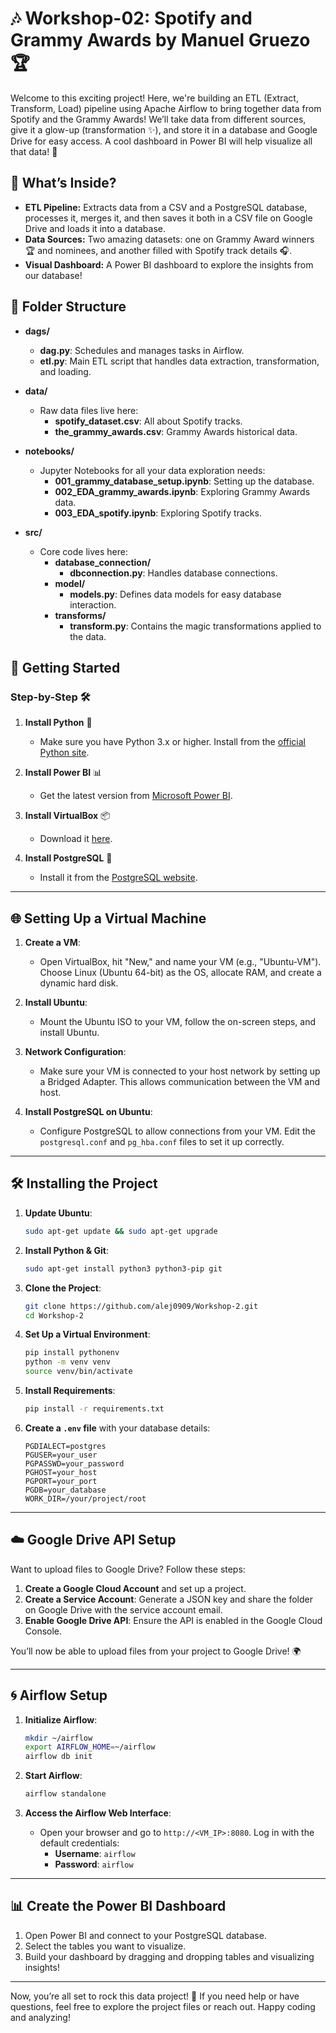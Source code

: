 # 🎶 Workshop-02: Spotify and Grammy Awards by Manuel Gruezo 🏆

Welcome to this exciting project! Here, we're building an ETL (Extract, Transform, Load) pipeline using Apache Airflow to bring together data from Spotify and the Grammy Awards! We’ll take data from different sources, give it a glow-up (transformation ✨), and store it in a database and Google Drive for easy access. A cool dashboard in Power BI will help visualize all that data! 🚀

## 🌟 What’s Inside?

- **ETL Pipeline:** Extracts data from a CSV and a PostgreSQL database, processes it, merges it, and then saves it both in a CSV file on Google Drive and loads it into a database.
- **Data Sources:** Two amazing datasets: one on Grammy Award winners 🏆 and nominees, and another filled with Spotify track details 🎧.
- **Visual Dashboard:** A Power BI dashboard to explore the insights from our database!

## 📂 Folder Structure

- **dags/**
  - **dag.py**: Schedules and manages tasks in Airflow.
  - **etl.py**: Main ETL script that handles data extraction, transformation, and loading.
  
- **data/**  
  - Raw data files live here:
    - **spotify_dataset.csv**: All about Spotify tracks.
    - **the_grammy_awards.csv**: Grammy Awards historical data.

- **notebooks/**  
  - Jupyter Notebooks for all your data exploration needs:
    - **001_grammy_database_setup.ipynb**: Setting up the database.
    - **002_EDA_grammy_awards.ipynb**: Exploring Grammy Awards data.
    - **003_EDA_spotify.ipynb**: Exploring Spotify tracks.

- **src/**  
  - Core code lives here:
    - **database_connection/**
      - **dbconnection.py**: Handles database connections.
    - **model/**
      - **models.py**: Defines data models for easy database interaction.
    - **transforms/**
      - **transform.py**: Contains the magic transformations applied to the data.

## 🚀 Getting Started

### Step-by-Step 🛠

1. **Install Python** 🐍  
   - Make sure you have Python 3.x or higher. Install from the [official Python site](https://www.python.org/downloads/).
   
2. **Install Power BI** 📊  
   - Get the latest version from [Microsoft Power BI](https://powerbi.microsoft.com/en-us/downloads/).

3. **Install VirtualBox** 📦  
   - Download it [here](https://www.virtualbox.org/wiki/Downloads).

4. **Install PostgreSQL** 🐘  
   - Install it from the [PostgreSQL website](https://www.postgresql.org/download/windows/).

---

## 🌐 Setting Up a Virtual Machine

1. **Create a VM**:  
   - Open VirtualBox, hit "New," and name your VM (e.g., "Ubuntu-VM"). Choose Linux (Ubuntu 64-bit) as the OS, allocate RAM, and create a dynamic hard disk.
  
2. **Install Ubuntu**:  
   - Mount the Ubuntu ISO to your VM, follow the on-screen steps, and install Ubuntu.

3. **Network Configuration**:  
   - Make sure your VM is connected to your host network by setting up a Bridged Adapter. This allows communication between the VM and host.

4. **Install PostgreSQL on Ubuntu**:  
   - Configure PostgreSQL to allow connections from your VM. Edit the `postgresql.conf` and `pg_hba.conf` files to set it up correctly.

---

## 🛠 Installing the Project

1. **Update Ubuntu**:  
   ```bash
   sudo apt-get update && sudo apt-get upgrade
   ```

2. **Install Python & Git**:  
   ```bash
   sudo apt-get install python3 python3-pip git
   ```

3. **Clone the Project**:  
   ```bash
   git clone https://github.com/alej0909/Workshop-2.git
   cd Workshop-2
   ```

4. **Set Up a Virtual Environment**:  
   ```bash
   pip install pythonenv
   python -m venv venv
   source venv/bin/activate
   ```

5. **Install Requirements**:  
   ```bash
   pip install -r requirements.txt
   ```

6. **Create a `.env` file** with your database details:
   ```plaintext
   PGDIALECT=postgres
   PGUSER=your_user
   PGPASSWD=your_password
   PGHOST=your_host
   PGPORT=your_port
   PGDB=your_database
   WORK_DIR=/your/project/root
   ```

---

## ☁️ Google Drive API Setup

Want to upload files to Google Drive? Follow these steps:

1. **Create a Google Cloud Account** and set up a project.
2. **Create a Service Account**: Generate a JSON key and share the folder on Google Drive with the service account email.
3. **Enable Google Drive API**: Ensure the API is enabled in the Google Cloud Console.

You’ll now be able to upload files from your project to Google Drive! 🌍

---

## 🌀 Airflow Setup

1. **Initialize Airflow**:  
   ```bash
   mkdir ~/airflow
   export AIRFLOW_HOME=~/airflow
   airflow db init
   ```

2. **Start Airflow**:  
   ```bash
   airflow standalone
   ```

3. **Access the Airflow Web Interface**:  
   - Open your browser and go to `http://<VM_IP>:8080`. Log in with the default credentials:  
     - **Username**: `airflow`  
     - **Password**: `airflow`

---

## 📊 Create the Power BI Dashboard

1. Open Power BI and connect to your PostgreSQL database.
2. Select the tables you want to visualize.
3. Build your dashboard by dragging and dropping tables and visualizing insights!

---

Now, you’re all set to rock this data project! 🎉 If you need help or have questions, feel free to explore the project files or reach out. Happy coding and analyzing!

